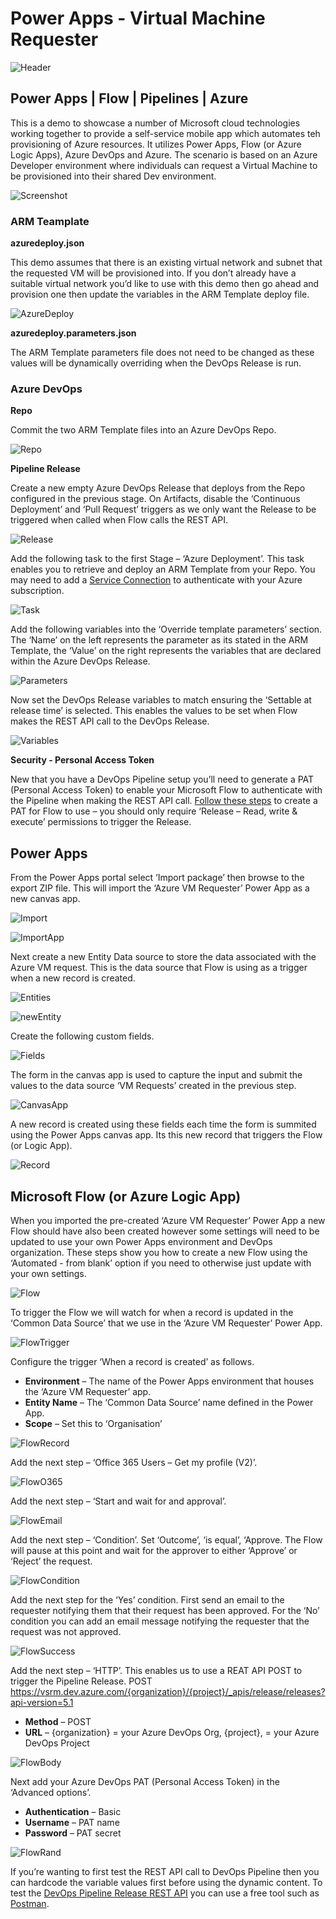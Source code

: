# Power Apps - Virtual Machine Requester
![Header]
## Power Apps  |  Flow  |  Pipelines  |  Azure
This is a demo to showcase a number of Microsoft cloud technologies working together to provide a self-service mobile app which automates teh provisioning of Azure resources. It utilizes Power Apps, Flow (or Azure Logic Apps), Azure DevOps and Azure. The scenario is based on an Azure Developer environment where individuals can request a Virtual Machine to be provisioned into their shared Dev environment.

![Screenshot]

### ARM Teamplate

**azuredeploy.json**

This demo assumes that there is an existing virtual network and subnet that the requested VM will be provisioned into. If you don’t already have a suitable virtual network you’d like to use with this demo then go ahead and provision one then update the variables in the ARM Template deploy file.

![AzureDeploy]

**azuredeploy.parameters.json**

The ARM Template parameters file does not need to be changed as these values will be dynamically overriding when the DevOps Release is run.


### Azure DevOps

**Repo**

Commit the two ARM Template files into an Azure DevOps Repo.

![Repo]


**Pipeline Release**

Create a new empty Azure DevOps Release that deploys from the Repo configured in the previous stage. On Artifacts, disable the ‘Continuous Deployment’ and ‘Pull Request’ triggers as we only want the Release to be triggered when called when Flow calls the REST API.

![Release]

Add the following task to the first Stage – ‘Azure Deployment’. This task enables you to retrieve and deploy an ARM Template from your Repo. You may need to add a [Service Connection][ServiceConnection] to authenticate with your Azure subscription.

![Task]

Add the following variables into the ‘Override template parameters’ section. The ‘Name’ on the left represents the parameter as its stated in the ARM Template, the ‘Value’ on the right represents the variables that are declared within the Azure DevOps Release.

![Parameters]

Now set the DevOps Release variables to match ensuring the ‘Settable at release time’ is selected. This enables the values to be set when Flow makes the REST API call to the DevOps Release.

![Variables]

**Security - Personal Access Token**

New that you have a DevOps Pipeline setup you’ll need to generate a PAT (Personal Access Token) to enable your Microsoft Flow to authenticate with the Pipeline when making the REST API call. [Follow these steps][PAT] to create a PAT for Flow to use – you should only require ‘Release – Read, write & execute’ permissions to trigger the Release.

## Power Apps

From the Power Apps portal select ‘Import package’ then browse to the export ZIP file. This will import the ‘Azure VM Requester’ Power App as a new canvas app.

![Import]

![ImportApp]

Next create a new Entity Data source to store the data associated with the Azure VM request. This is the data source that Flow is using as a trigger when a new record is created.

![Entities]

![newEntity]

Create the following custom fields.

![Fields]

The form in the canvas app is used to capture the input and submit the values to the data source ‘VM Requests’ created in the previous step.

![CanvasApp]

A new record is created using these fields each time the form is summited using the Power Apps canvas app. Its this new record that triggers the Flow (or Logic App).

![Record]

## Microsoft Flow (or Azure Logic App)

When you imported the pre-created ‘Azure VM Requester’ Power App a new Flow should have also been created however some settings will need to be updated to use your own Power Apps environment and DevOps organization. These steps show you how to create a new Flow using the ‘Automated - from blank’ option if you need to otherwise just update with your own settings.

![Flow]

To trigger the Flow we will watch for when a record is updated in the ‘Common Data Source’ that we use in the ‘Azure VM Requester’ Power App. 

![FlowTrigger]

Configure the trigger ‘When a record is created’ as follows.
- **Environment** – The name of the Power Apps environment that houses the ‘Azure VM Requester’ app.
- **Entity Name** – The ‘Common Data Source’ name defined in the Power App.
- **Scope** – Set this to ‘Organisation’

![FlowRecord]

Add the next step – ‘Office 365 Users – Get my profile (V2)’.

![FlowO365]

Add the next step – ‘Start and wait for and approval’.

![FlowEmail]

Add the next step – ‘Condition’. Set ‘Outcome’, ‘is equal’, ‘Approve. The Flow will pause at this point and wait for the approver to either ‘Approve’ or ‘Reject’ the request.

![FlowCondition]

Add the next step for the ‘Yes’ condition. First send an email to the requester notifying them that their request has been approved.
For the ‘No’ condition you can add an email message notifying the requester that the request was not approved.

![FlowSuccess]

Add the next step – ‘HTTP’. This enables us to use a REAT API POST to trigger the Pipeline Release.
POST https://vsrm.dev.azure.com/{organization}/{project}/_apis/release/releases?api-version=5.1
- **Method** – POST
- **URL** – {organization} = your Azure DevOps Org, {project}, = your Azure DevOps Project

![FlowBody]

Next add your Azure DevOps PAT (Personal Access Token) in the ‘Advanced options’.
- **Authentication** – Basic
- **Username** – PAT name
- **Password** – PAT secret

![FlowRand]

If you’re wanting to first test the REST API call to DevOps Pipeline then you can hardcode the variable values first before using the dynamic content.
To test the [DevOps Pipeline Release REST API][DevOpsRestApi] you can use a free tool such as [Postman][Postman].


<!-- References -->

<!-- Local -->
[Header]: documentation/header.png
[Screenshot]: documentation/screenshot.png
[AzureDeploy]: documentation/azuredeploy.png
[Repo]: documentation/repo.png
[Release]: documentation/release.png
[Task]: documentation/task.png
[Parameters]: documentation/parameters.png
[Variables]: documentation/variables.png
[Import]: documentation/import.png
[ImportApp]: documentation/importApp.png
[Entities]: documentation/entities.png
[NewEntity]: documentation/newEntity.png
[Fields]: documentation/fields.png
[CanvasApp]: documentation/canvasApp.png
[Record]: documentation/record.png
[Flow]: documentation/flow.png
[FlowTrigger]: documentation/flowTrigger.png
[FlowRecord]: documentation/flowRecord.png
[FlowO365]: documentation/flowO365.png
[FlowEmail]: documentation/flowEmail.png
[FlowCondition]: documentation/flowCondition.png
[FlowSuccess]: documentation/flowSuccess.png
[FlowBody]: documentation/flowBody.png
[FlowRand]: documentation/flowRand.png



<!-- External -->
[ServiceConnection]: https://docs.microsoft.com/en-us/azure/devops/pipelines/library/service-endpoints?view=azure-devops&tabs=yaml
[PAT]: https://docs.microsoft.com/en-us/azure/devops/organizations/accounts/use-personal-access-tokens-to-authenticate?view=azure-devops
[DevOpsRestApi]: https://docs.microsoft.com/en-us/rest/api/azure/devops/release/releases/create?view=azure-devops-rest-5.1
[Postman]: https://www.getpostman.com/
